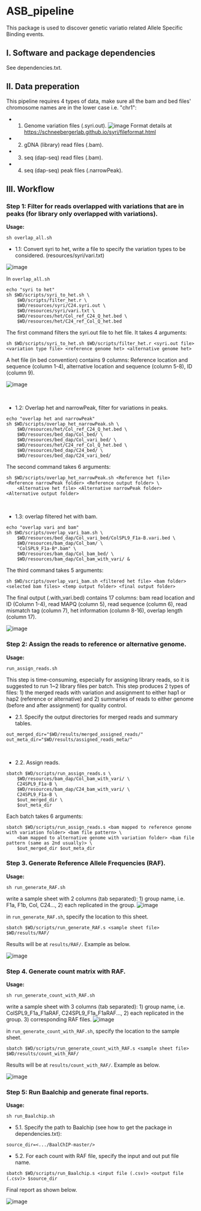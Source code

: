 # ASB_pipeline
This package is used to discover genetic variatio related Allele Specific Binding events.

## I. Software and package dependencies
See dependencies.txt.

## II. Data preperation
This pipeline requires 4 types of data, make sure all the bam and bed files' chromosome names are in the lower case i.e. "chr1":
- 1. Genome variation files (.syri.out).
![image](https://user-images.githubusercontent.com/108205199/227616792-bafba190-b815-46f6-ba66-478d4b59a3c8.png)
Format details at https://schneebergerlab.github.io/syri/fileformat.html

- 2. gDNA (library) read files (.bam).
- 3. seq (dap-seq) read files (.bam).
- 4. seq (dap-seq) peak files (.narrowPeak).

## III. Workflow
### Step 1: Filter for reads overlapped with variations that are in peaks (for library only overlapped with variations).

**Usage:**
```
sh overlap_all.sh
```


- 1.1: Convert syri to het, write a file to specify the variation types to be considered. (resources/syri/vari.txt)

![image](https://user-images.githubusercontent.com/108205199/227620280-e3d691ff-64b3-472b-a647-87951e20e312.png)

In ```overlap_all.sh```
```
echo "syri to het"
sh $WD/scripts/syri_to_het.sh \
	$WD/scripts/filter_het.r \
	$WD/resources/syri/C24.syri.out \
	$WD/resources/syri/vari.txt \
	$WD/resources/het/Col_ref_C24_Q_het.bed \
	$WD/resources/het/C24_ref_Col_Q_het.bed
```

The first command filters the syri.out file to het file. It takes 4 arguments:

```sh $WD/scripts/syri_to_het.sh $WD/scripts/filter_het.r <syri.out file> <variation type file> <reference genome het> <alternative genome het>```

A het file (in bed convention) contains 9 columns: Reference location and sequence (column 1-4), alternative location and sequence (column 5-8), ID (column 9).

![image](https://user-images.githubusercontent.com/108205199/227621807-14cbe82d-62ad-4cda-9ff1-80bd661874f3.png)

<br>

- 1.2: Overlap het and narrowPeak, filter for variations in peaks.

```
echo "overlap het and narrowPeak"
sh $WD/scripts/overlap_het_narrowPeak.sh \
	$WD/resources/het/Col_ref_C24_Q_het.bed \
	$WD/resources/bed_dap/Col_bed/ \
	$WD/resources/bed_dap/Col_vari_bed/ \
	$WD/resources/het/C24_ref_Col_Q_het.bed \
	$WD/resources/bed_dap/C24_bed/ \
	$WD/resources/bed_dap/C24_vari_bed/
```
The second command takes 6 arguments:

```
sh $WD/scripts/overlap_het_narrowPeak.sh <Reference het file> <Reference narrowPeak folder> <Reference output folder> \
	<Alternative het file> <Alternative narrowPeak folder> <Alternative output folder>
```
<br>


- 1.3: overlap filtered het with bam.

```
echo "overlap vari and bam"
sh $WD/scripts/overlap_vari_bam.sh \
	$WD/resources/bed_dap/Col_vari_bed/ColSPL9_F1a-B.vari.bed \
	$WD/resources/bam_dap/Col_bam/ \
	"ColSPL9_F1a-B*.bam" \
	$WD/resources/bam_dap/Col_bam_bed/ \
	$WD/resources/bam_dap/Col_bam_with_vari/ &
```
The third command takes 5 arguments:

```
sh $WD/scripts/overlap_vari_bam.sh <filtered het file> <bam folder> <selected bam files> <temp output folder> <final output folder>
```

The final output (.with_vari.bed) contains 17 columns: bam read location and ID (Column 1-4), read MAPQ (column 5), read sequence (column 6), read mismatch tag (column 7), het information (column 8-16), overlap length (column 17).

![image](https://user-images.githubusercontent.com/108205199/227624619-6b44737b-c4fc-49f7-9fa0-2b0eab42203b.png)
<br>

### Step 2: Assign the reads to reference or alternative genome.
**Usage:** 
```
run_assign_reads.sh
```

This step is time-consuming, especially for assigning library reads, so it is suggested to run 1~2 library files per batch.
This step produces 2 types of files: 1) the merged reads with variation and assignment to either hap1 or hap2 (reference or alternative) and 2) summaries of reads to either genome (before and after assignment) for quality control.

- 2.1. Specify the output directories for merged reads and summary tables.
```
out_merged_dir="$WD/results/merged_assigned_reads/"
out_meta_dir="$WD/results/assigned_reads_meta/"
```
<br>

- 2.2. Assign reads.
```
sbatch $WD/scripts/run_assign_reads.s \
	$WD/resources/bam_dap/Col_bam_with_vari/ \
	C24SPL9_F1a-B \
	$WD/resources/bam_dap/C24_bam_with_vari/ \
	C24SPL9_F1a-B \
	$out_merged_dir \
	$out_meta_dir
```

Each batch takes 6 arguments:
```
sbatch $WD/scripts/run_assign_reads.s <bam mapped to reference genome with variation folder> <bam file pattern> \
	<bam mapped to alternative genome with variation folder> <bam file pattern (same as 2nd usually)> \
	$out_merged_dir $out_meta_dir
```

### Step 3. Generate Reference Allele Frequencies (RAF).
**Usage:**

```
sh run_generate_RAF.sh
```

write a sample sheet with 2 columns (tab separated): 1) group name, i.e. F1a, F1b, Col, C24..., 2) each replicated in the group.
![image](https://user-images.githubusercontent.com/108205199/227650990-5aae1acb-5285-4438-b71d-f6d2519587b6.png)

in ```run_generate_RAF.sh```, specify the location to this sheet.
```
sbatch $WD/scripts/run_generate_RAF.s <sample sheet file> $WD/results/RAF/
```
Results will be at ```results/RAF/```. Example as below.

![image](https://user-images.githubusercontent.com/108205199/227652381-d92208b8-47cf-4816-883b-44b80ec12284.png)


### Step 4. Generate count matrix with RAF.
**Usage:**

```
sh run_generate_count_with_RAF.sh
```

write a sample sheet with 3 columns (tab separated): 1) group name, i.e. ColSPL9_F1a_F1aRAF, C24SPL9_F1a_F1aRAF..., 2) each replicated in the group. 3) corresponding RAF files.
![image](https://user-images.githubusercontent.com/108205199/227652494-354a5de9-2e4d-4fb1-95e8-88f59f2afe2f.png)

in ```run_generate_count_with_RAF.sh```, specify the location to the sample sheet.

```
sbatch $WD/scripts/run_generate_count_with_RAF.s <sample sheet file> $WD/results/count_with_RAF/
```

Results will be at ```results/count_with_RAF/```. Example as below.

![image](https://user-images.githubusercontent.com/108205199/227652858-65795c41-2ae2-4368-a99b-800b10cc8f37.png)


### Step 5: Run Baalchip and generate final reports.
**Usage:**

```
sh run_Baalchip.sh
```

- 5.1. Specify the path to Baalchip (see how to get the package in dependencies.txt):
```
source_dir=<.../BaalChIP-master/>
```

- 5.2. For each count with RAF file, specify the input and out put file name.
```
sbatch $WD/scripts/run_Baalchip.s <input file (.csv)> <output file (.csv)> $source_dir
```

Final report as shown below.

![image](https://user-images.githubusercontent.com/108205199/227653776-5323378a-b7cd-4aee-8996-705cb41c6af5.png)
